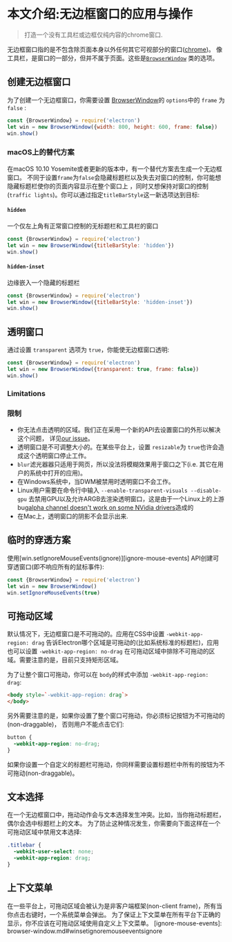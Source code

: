 # 本文介绍:无边框窗口的应用与操作

> 打造一个没有工具栏或边框仅纯内容的chrome窗口.

无边框窗口指的是不包含除页面本身以外任何其它可视部分的窗口([chrome](https://developer.mozilla.org/en-US/docs/Glossary/Chrome))。
像工具栏，是窗口的一部分，但并不属于页面。这些是[`BrowserWindow`](browser-window.md) 类的选项。

## 创建无边框窗口
为了创建一个无边框窗口，你需要设置 [BrowserWindow](browser-window.md)的 `options`中的 `frame` 为 `false` :
```javascript
const {BrowserWindow} = require('electron')
let win = new BrowserWindow({width: 800, height: 600, frame: false})
win.show()
```

### macOS上的替代方案
在macOS 10.10 Yosemite或者更新的版本中，有一个替代方案去生成一个无边框窗口。
不同于设置`frame`为`false`会隐藏标题栏以及失去对窗口的控制，你可能想隐藏标题栏使你的页面内容显示在整个窗口上
，同时又想保持对窗口的控制(`traffic lights`)。你可以通过指定`titleBarStyle`这一新选项达到目标:

#### `hidden`
一个仅左上角有正常窗口控制的无标题栏和工具栏的窗口
```javascript
const {BrowserWindow} = require('electron')
let win = new BrowserWindow({titleBarStyle: 'hidden'})
win.show()
```

#### `hidden-inset`
边缘嵌入一个隐藏的标题栏
```javascript
const {BrowserWindow} = require('electron')
let win = new BrowserWindow({titleBarStyle: 'hidden-inset'})
win.show()
```


## 透明窗口
通过设置 `transparent` 选项为 `true`，你能使无边框窗口透明:
```javascript
const {BrowserWindow} = require('electron')
let win = new BrowserWindow({transparent: true, frame: false})
win.show()
```

### Limitations

### 限制

* 你无法点击透明的区域。我们正在采用一个新的API去设置窗口的外形以解决这个问题，
  详见[our issue](https://github.com/electron/electron/issues/1335)。
* 透明窗口是不可调整大小的。在某些平台上，设置 `resizable`为 `true`也许会造成这个透明窗口停止工作。
* `blur`滤光器器只适用于网页，所以没法将模糊效果用于窗口之下(i.e. 其它在用户的系统中打开的应用)。
* 在Windows系统中，当DWM被禁用时透明窗口不会工作。
* Linux用户需要在命令行中输入 `--enable-transparent-visuals --disable-gpu`
  去禁用GPU以及允许ARGB去渲染透明窗口，这是由于一个Linux上的上游bug[alpha channel doesn't work on some
  NVidia drivers](https://code.google.com/p/chromium/issues/detail?id=369209)造成的
* 在Mac上，透明窗口的阴影不会显示出来.

## 临时的穿透方案
使用[win.setIgnoreMouseEvents(ignore)][ignore-mouse-events] API创建可穿透窗口(即不响应所有的鼠标事件):
```javascript
const {BrowserWindow} = require('electron')
let win = new BrowserWindow()
win.setIgnoreMouseEvents(true)
```

## 可拖动区域
默认情况下，无边框窗口是不可拖动的。应用在CSS中设置 `-webkit-app-region: drag`
告诉Electron哪个区域是可拖动的(比如系统标准的标题栏)，应用也可以设置 `-webkit-app-region: no-drag`
在可拖动区域中排除不可拖动的区域。需要注意的是，目前只支持矩形区域。

为了让整个窗口可拖动，你可以在 `body`的样式中添加 `-webkit-app-region: drag`:

```html
<body style=`-webkit-app-region: drag`>
</body>
```
另外需要注意的是，如果你设置了整个窗口可拖动，你必须标记按钮为不可拖动的(non-draggable)，
否则用户不能点击它们:
```css
button {
  -webkit-app-region: no-drag;
}
```
如果你设置一个自定义的标题栏可拖动，你同样需要设置标题栏中所有的按钮为不可拖动(non-draggable)。

## 文本选择
在一个无边框窗口中，拖动动作会与文本选择发生冲突。比如，当你拖动标题栏，偶尔会选中标题栏上的文本。
为了防止这种情况发生，你需要向下面这样在一个可拖动区域中禁用文本选择:
```css
.titlebar {
  -webkit-user-select: none;
  -webkit-app-region: drag;
}
```

## 上下文菜单
在一些平台上，可拖动区域会被认为是非客户端框架(non-client frame)，所有当你点击右键时，一个系统菜单会弹出。
为了保证上下文菜单在所有平台下正确的显示，你不应该在可拖动区域使用自定义上下文菜单。
[ignore-mouse-events]: browser-window.md#winsetignoremouseeventsignore